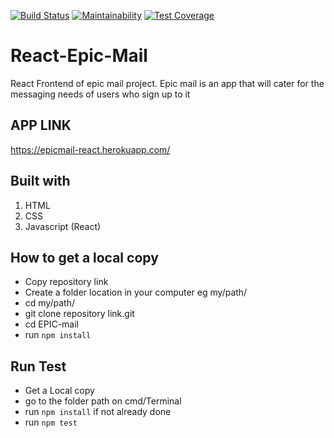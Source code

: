 [![Build Status](https://travis-ci.org/caleb-42/react-epic-mail.svg?branch=develop)](https://travis-ci.org/caleb-42/react-epic-mail)
[![Maintainability](https://api.codeclimate.com/v1/badges/fb1d642a92fd70680edb/maintainability)](https://codeclimate.com/github/caleb-42/react-epic-mail/maintainability)
[![Test Coverage](https://api.codeclimate.com/v1/badges/fb1d642a92fd70680edb/test_coverage)](https://codeclimate.com/github/caleb-42/react-epic-mail/test_coverage)
# React-Epic-Mail

React Frontend of epic mail project. Epic mail is an app that will cater for the messaging needs of users who sign up to it

## APP LINK 
https://epicmail-react.herokuapp.com/

## Built with

1. HTML
2. CSS
3. Javascript (React)

## How to get a local copy

- Copy repository link
- Create a folder location in your computer eg my/path/
- cd my/path/
- git clone repository link.git
- cd EPIC-mail
- run `npm install`

## Run Test

- Get a Local copy
- go to the folder path on cmd/Terminal
- run `npm install` if not already done
- run `npm test`
